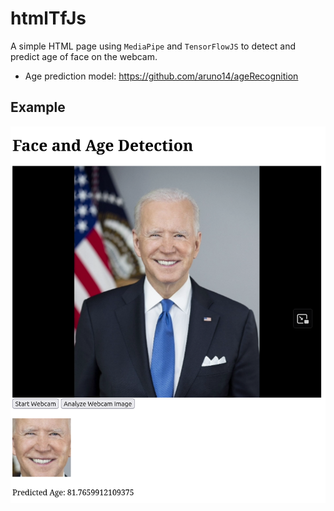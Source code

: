 # htmlTfJs

A simple HTML page using `MediaPipe` and `TensorFlowJS` to detect and predict age of face on the webcam.

* Age prediction model: https://github.com/aruno14/ageRecognition

## Example
![Result example screenshot](https://github.com/aruno14/htmlTfJs/blob/4e726a900cb2bd7ed8292da8bf41947240cd378e/example.png)

